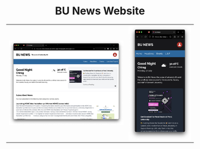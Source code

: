 <h1 align="center">
    BU News Website
</h1>

|                                |                                         |
| ------------------------------ | --------------------------------------- |
| ![Thumbnail 1](/Thumbnail.png) | ![Thumbnail 2](/portrait-thumbnail.png) |
